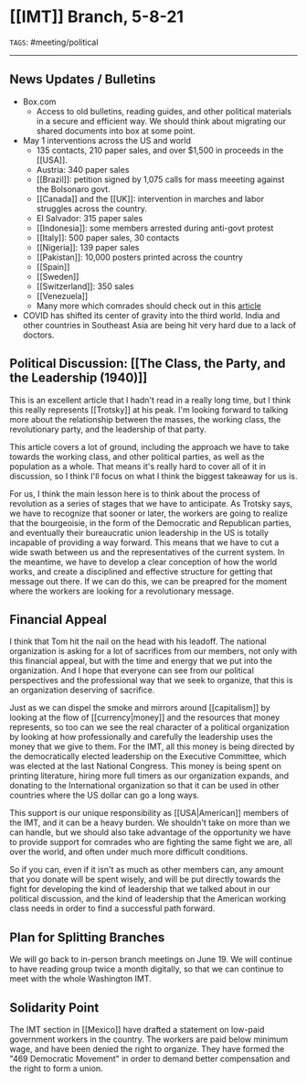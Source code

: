 # [[IMT]] Branch, 5-8-21
`TAGS`: #meeting/political 

---
## News Updates / Bulletins
- Box.com
	- Access to old bulletins, reading guides, and other political materials in a secure and efficient way. We should think about migrating our shared documents into box at some point. 
- May 1 interventions across the US and world
	- 135 contacts, 210 paper sales, and over $1,500 in proceeds in the [[USA]].
	- Austria: 340 paper sales
	- [[Brazil]]: petition signed by 1,075 calls for mass meeeting against the Bolsonaro govt. 
	- [[Canada]] and the [[UK]]: intervention in marches and labor struggles across the country. 
	- El Salvador: 315 paper sales
	- [[Indonesia]]: some members arrested during anti-govt protest
	- [[Italy]]: 500 paper sales, 30 contacts
	- [[Nigeria]]: 139 paper sales
	- [[Pakistan]]: 10,000 posters printed across the country
	- [[Spain]]
	- [[Sweden]]
	- [[Switzerland]]: 350 sales
	- [[Venezuela]]
	- Many more which comrades should check out in this [article](https://www.marxist.com/may-day-2021-though-cowards-flinch-and-traitors-sneer.htm)
- COVID has shifted its center of gravity into the third world. India and other countries in Southeast Asia are being hit very hard due to a lack of doctors. 

## Political Discussion: [[The Class, the Party, and the Leadership (1940)]]
This is an excellent article that I hadn't read in a really long time, but I think this really represents [[Trotsky]] at his peak. I'm looking forward to talking more about the relationship between the masses, the working class, the revolutionary party, and the leadership of that party.

This article covers a lot of ground, including the approach we have to take towards the working class, and other political parties, as well as the population as a whole. That means it's really hard to cover all of it in discussion, so I think I'll focus on what I think the biggest takeaway for us is. 

For us, I think the main lesson here is to think about the process of revolution as a series of stages that we have to anticipate. As Trotsky says, we have to recognize that sooner or later, the workers are going to realize that the bourgeoisie, in the form of the Democratic and Republican parties, and eventually their bureaucratic union leadership in the US is totally incapable of providing a way forward. This means that we have to cut a wide swath between us and the representatives of the current system. In the meantime, we have to develop a clear conception of how the world works, and create a disciplined and effective structure for getting that message out there. If we can do this, we can be preapred for the moment where the workers are looking for a revolutionary message. 

## Financial Appeal
I think that Tom hit the nail on the head with his leadoff. The national organization is asking for a lot of sacrifices from our members, not only with this financial appeal, but with the time and energy that we put into the organization. And I hope that everyone can see from our political perspectives and the professional way that we seek to organize, that this is an organization deserving of sacrifice. 

Just as we can dispel the smoke and mirrors around [[capitalism]] by looking at the flow of [[currency|money]] and the resources that money represents, so too can we see the real character of a political organization by looking at how professionally and carefully the leadership uses the money that we give to them. For the IMT, all this money is being directed by the democratically elected leadership on the Executive Committee, which was elected at the last National Congress. This money is being spent on printing literature, hiring more full timers as our organization expands, and donating to the International organization so that it can be used in other countries where the US dollar can go a long ways. 

This support is our unique responsibility as [[USA|American]] members of the IMT, and it can be a heavy burden. We shouldn't take on more than we can handle, but we should also take advantage of the opportunity we have to provide support for comrades who are fighting the same fight we are, all over the world, and often under much more difficult conditions. 

So if you can, even if it isn't as much as other members can, any amount that you donate will be spent wisely, and will be put directly towards the fight for developing the kind of leadership that we talked about in our political discussion, and the kind of leadership that the American working class needs in order to find a successful path forward. 

## Plan for Splitting Branches
We will go back to in-person branch meetings on June 19. We will continue to have reading group twice a month digitally, so that we can continue to meet with the whole Washington IMT. 

## Solidarity Point
The IMT section in [[Mexico]] have drafted a statement on low-paid government workers in the country. The workers are paid below minimum wage, and have been denied the right to organize. They have formed the "469 Democratic Movement" in order to demand better compensation and the right to form a union. 